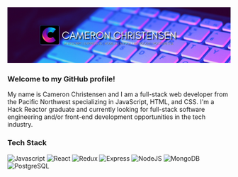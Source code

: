<img src="bestbanner2.png" alt="banner" />

### Welcome to my GitHub profile!

<p>
  My name is Cameron Christensen and I am a full-stack web developer from the Pacific Northwest specializing in JavaScript, HTML, and CSS. I'm a Hack Reactor graduate and currently looking for full-stack software engineering and/or front-end development opportunities in the tech industry. 
</p>

### Tech Stack

<img alt="Javascript" src="https://img.shields.io/badge/JavaScript-F7DF1E?logo=JavaScript&logoColor=white&style=for-the-badge" />
<img alt="React" src="https://img.shields.io/badge/React-61DAFB?logo=react&logoColor=white&style=for-the-badge" />
<img alt="Redux" src="https://img.shields.io/badge/Redux-764ABC?logo=redux&logoColor=white&style=for-the-badge" />
<img alt="Express" src="https://img.shields.io/badge/Express-000000?logo=Node.js&logoColor=white&style=for-the-badge" />
<img alt="NodeJS" src="https://img.shields.io/badge/NodeJS-088A51?logo=Node.js&logoColor=white&style=for-the-badge" />
<img alt="MongoDB" src="https://img.shields.io/badge/MongoDB-47A248?logo=mongodb&logoColor=white&style=for-the-badge" />
<img alt="PostgreSQL" src="https://img.shields.io/badge/PostgreSQL-336791?logo=postgresql&logoColor=white&style=for-the-badge" />
